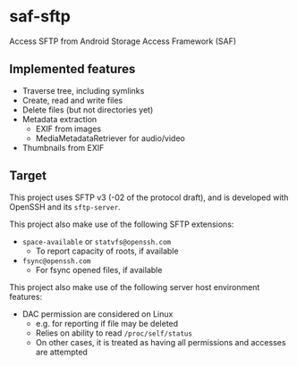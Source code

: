 # saf-sftp

Access SFTP from Android Storage Access Framework (SAF)

## Implemented features

- Traverse tree, including symlinks
- Create, read and write files
- Delete files (but not directories yet)
- Metadata extraction
	- EXIF from images
	- MediaMetadataRetriever for audio/video
- Thumbnails from EXIF

## Target

This project uses SFTP v3 (-02 of the protocol draft), and is developed with OpenSSH and its `sftp-server`.

This project also make use of the following SFTP extensions:

- `space-available` or `statvfs@openssh.com`
	- To report capacity of roots, if available
- `fsync@openssh.com`
	- For fsync opened files, if available

This project also make use of the following server host environment features:

- DAC permission are considered on Linux
	- e.g. for reporting if file may be deleted
	- Relies on ability to read `/proc/self/status`
	- On other cases, it is treated as having all permissions and accesses are attempted
